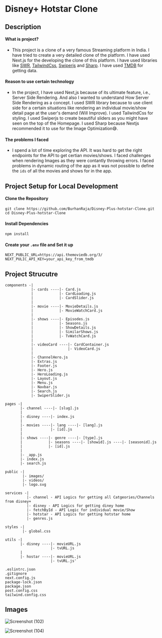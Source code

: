 # Disney+ Hotstar Clone

## Description

#### What is project?
- This project is a clone of a very famous Streaming platform in India. I have tried to create a very detailed clone of the platform. I have used Next.js for the developing the clone of this platform. I have used libraries like [SWR](https://swr.vercel.app/), [TailwindCss](https://tailwindcss.com/), [Swiperjs](https://swiperjs.com/) and [Sharp](https://www.npmjs.com/package/sharp). I have used [TMDB](https://www.themoviedb.org/) for getting data.

#### Reason to use certain technology
- In the project, I have used Next,js because of its ultimate feature, i.e., Server Side Rendering. And also I wanted to understand How Server Side Rendering as a concept. I used SWR library because to use client side for a certain situations like rendering an individual movie/show detail page at the user's demand (Will Improve). I used TailwindCss for styling. I used Swiperjs to create beautiful sliders as you might have seen on the top of the Homepage. I used Sharp because Nextjs recommended it to use for the Image Optimization😅.

#### The problems I faced
- I spend a lot of time exploring the API. It was hard to get the right endpoints for the API to get certian movies/shows. I faced challenges when rendering Images as they were contantly throwing errors. I faced problems in dynamic routing of the app as it was not possible to define the `ids` of all the movies and shows for in the app.

## Project Setup for Local Development

#### Clone the Repository

```
git clone https://github.com/BurhanRaja/Disney-Plus-hotstar-Clone.git
cd Disney-Plus-hotstar-Clone
```

#### Install Dependencies

```
npm install
```

#### Create your `.env` file and Set it up

```
NEXT_PUBLIC_URL=https://api.themoviedb.org/3/
NEXT_PULIC_API_KEY=your_api_key_from_tmdb
```

## Project Strucutre

```
components -|
            |- cards ----|- Card.js
            |            |- CardLoading.js
            |            |- CardSlider.js
            |                 
            |- movie ----|- MovieDetails.js
            |            |- MovieWatchCard.js
            |                 
            |- shows ----|- Episodes.js
            |            |- Seasons.js
            |            |- ShowDetails.js
            |            |- SimilarShows.js
            |            |- TvWatchCard.js
            |                 
            |- videoCard ----|- CardContainer.js
            |                |- VideoCard.js
            |                 
            |- ChannelHero.js
            |- Extras.js
            |- Footer.js
            |- Hero.js
            |- HeroLoading.js
            |- Layout.js
            |- Menu.js
            |- Navbar.js
            |- Search.js
            |- SwiperSlider.js
            
pages -|
       |- channel ----|- [slug].js
       |
       |- disney ----|- index.js
       |
       |- movies ----|- lang ----|- [lang].js
       |             |- [id].js
       |             
       |- shows ----|- genre ----|- [type].js
       |            |- seasons ----|- [showid].js ----|- [seasonid].js
       |            |- [id].js
       |            
       |- _app.js
       |- index.js
       |- search.js
       
public -|
        |- images/
        |- videos/
        |- logo.svg
        
services -|
          |- channel - API Logics for getting all Catgeories/Channels from disney+
          |- disney - API Logics for getting diney home
          |- fetchById - API Logic for individual movie/Show
          |- hotstar - API Logics for getting hotstar home
          |- genres.js
          
styles -|
        |- global.css
        
utils -|
       |- disney ----|- movieURL.js
                     |- tvURL.js
       |
       |- hostar ----|- movieURL.js
                     |- tvURL.js'
                     
.eslintrc.json
.gitignore
next.config.js
package-lock.json
package.json
post.config.css
tailwind.config.css
```

## Images


![Screenshot (102)](https://user-images.githubusercontent.com/76507095/213920365-b78cc7a6-b161-4096-9d17-d6d7300979a4.png)

![Screenshot (104)](https://user-images.githubusercontent.com/76507095/213920492-736a764f-e817-44ed-af2b-7f6f74eb3c1e.png)



